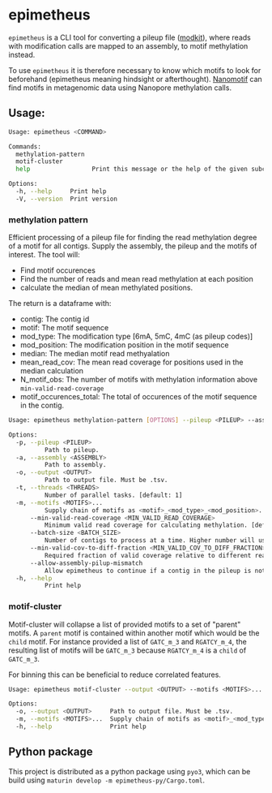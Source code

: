 # epimetheus
`epimetheus` is a CLI tool for converting a pileup file ([modkit](https://github.com/nanoporetech/modkit)), where reads with modification calls are mapped to an assembly, to motif methylation instead.

To use `epimetheus` it is therefore necessary to know which motifs to look for beforehand (epimetheus meaning hindsight or afterthought). [Nanomotif](https://github.com/MicrobialDarkMatter/nanomotif) can find motifs in metagenomic data using Nanopore methylation calls.



## Usage:
```bash
Usage: epimetheus <COMMAND>

Commands:
  methylation-pattern  
  motif-cluster        
  help                 Print this message or the help of the given subcommand(s)

Options:
  -h, --help     Print help
  -V, --version  Print version

```

### methylation pattern

Efficient processing of a pileup file for finding the read methylation degree of a motif for all contigs. Supply the assembly, the pileup and the motifs of interest. The tool will:
 - Find motif occurences
 - Find the number of reads and mean read methylation at each position
 - calculate the median of mean methylated positions.

The return is a dataframe with:
- contig: The contig id
- motif: The motif sequence
- mod_type: The modification type [6mA, 5mC, 4mC (as pileup codes)]
- mod_position: The modification position in the motif sequence
- median: The median motif read methyalation
- mean_read_cov: The mean read coverage for positions used in the median calculation
- N_motif_obs: The number of motifs with methylation information above `min-valid-read-coverage`
- motif_occurences_total: The total of occurences of the motif sequence in the contig.


```bash
Usage: epimetheus methylation-pattern [OPTIONS] --pileup <PILEUP> --assembly <ASSEMBLY> --output <OUTPUT> --motifs <MOTIFS>...

Options:
  -p, --pileup <PILEUP>
          Path to pileup.
  -a, --assembly <ASSEMBLY>
          Path to assembly.
  -o, --output <OUTPUT>
          Path to output file. Must be .tsv.
  -t, --threads <THREADS>
          Number of parallel tasks. [default: 1]
  -m, --motifs <MOTIFS>...
          Supply chain of motifs as <motif>_<mod_type>_<mod_position>. Example: '-m GATC_a_1 RGATCY_a_2'
      --min-valid-read-coverage <MIN_VALID_READ_COVERAGE>
          Minimum valid read coverage for calculating methylation. [default: 3]
      --batch-size <BATCH_SIZE>
          Number of contigs to process at a time. Higher number will use more RAM. [default: 1000]
      --min-valid-cov-to-diff-fraction <MIN_VALID_COV_TO_DIFF_FRACTION>
          Required fraction of valid coverage relative to different read mapping. N_valid_cov / (N_valid_cov + N_diff) [default: 0.8]
      --allow-assembly-pilup-mismatch
          Allow epimetheus to continue if a contig in the pileup is not present in the assembly
  -h, --help
          Print help
```

### motif-cluster
Motif-cluster will collapse a list of provided motifs to a set of "parent" motifs.
A `parent` motif is contained within another motif which would be the `child` motif. For instance
provided a list of `GATC_m_3` and `RGATCY_m_4`, the resulting list of motifs will be `GATC_m_3` because
`RGATCY_m_4` is a `child` of  `GATC_m_3`.

For binning this can be beneficial to reduce correlated features.

```bash
Usage: epimetheus motif-cluster --output <OUTPUT> --motifs <MOTIFS>...

Options:
  -o, --output <OUTPUT>     Path to output file. Must be .tsv.
  -m, --motifs <MOTIFS>...  Supply chain of motifs as <motif>_<mod_type>_<mod_position>. Example: '-m GATC_a_1 RGATCY_a_2'
  -h, --help                Print help
```


## Python package
This project is distributed as a python package using `pyo3`, which can be build using `maturin develop -m epimetheus-py/Cargo.toml`.
